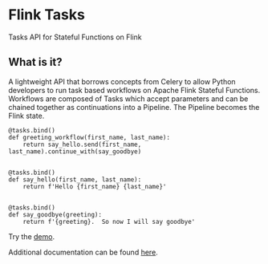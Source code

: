 # Flink Tasks
Tasks API for Stateful Functions on Flink

## What is it?

A lightweight API that borrows concepts from Celery to allow Python developers to run task based workflows on Apache Flink Stateful Functions.  Workflows are composed of Tasks which accept parameters and can be chained together as continuations into a Pipeline.  The Pipeline becomes the Flink state.


```
@tasks.bind()
def greeting_workflow(first_name, last_name):
    return say_hello.send(first_name, last_name).continue_with(say_goodbye)


@tasks.bind()
def say_hello(first_name, last_name):
    return f'Hello {first_name} {last_name}'


@tasks.bind()
def say_goodbye(greeting):
    return f'{greeting}.  So now I will say goodbye'
```

Try the [demo](https://flink-demo-az.sbbsystems.co.uk).

Additional documentation can be found [here](https://fransking.github.io/flink-statefun-tasks).
